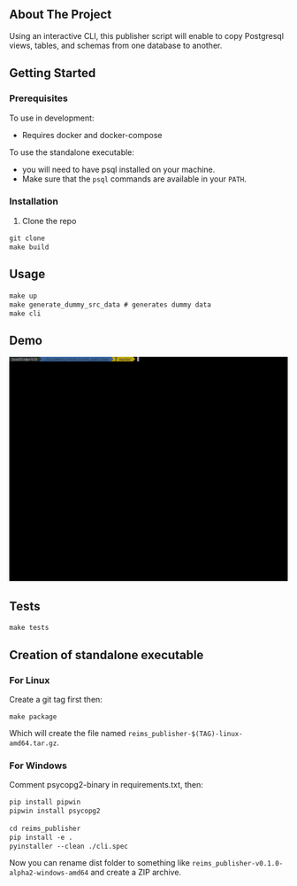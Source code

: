 ## About The Project

Using an interactive CLI, this publisher script will enable to
copy Postgresql views, tables, and schemas from one database to
another.

## Getting Started

### Prerequisites

To use in development:
- Requires docker and docker-compose

To use the standalone executable:
- you will need to have psql installed on your machine.
- Make sure that the `psql` commands are available in your `PATH`.

### Installation

1. Clone the repo
```shell
git clone
make build
```

## Usage

```shell
make up
make generate_dummy_src_data # generates dummy data
make cli
```

## Demo

<img src="./intro.gif">


## Tests

```shell
make tests
```


## Creation of standalone executable

### For Linux

Create a git tag first then:

```
make package
```

Which will create the file named `reims_publisher-$(TAG)-linux-amd64.tar.gz`.

### For Windows

Comment psycopg2-binary in requirements.txt, then:

```
pip install pipwin
pipwin install psycopg2

cd reims_publisher
pip install -e .
pyinstaller --clean ./cli.spec
```

Now you can rename dist folder to something like `reims_publisher-v0.1.0-alpha2-windows-amd64`
and create a ZIP archive.
